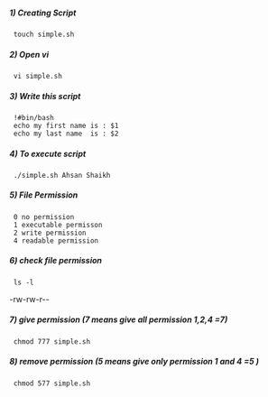 ##### 1) Creating Script
     touch simple.sh
    
##### 2) Open vi 
     vi simple.sh

##### 3) Write this script
     !#bin/bash
     echo my first name is : $1
     echo my last name  is : $2

##### 4) To execute script
     ./simple.sh Ahsan Shaikh


##### 5) File Permission
     0 no permission
     1 executable permisson
     2 write permission
     4 readable permission

##### 6) check file permission
     ls -l
-rw-rw-r-- 

##### 7) give permission (7 means give all permission 1,2,4 =7)
     chmod 777 simple.sh  

##### 8) remove permission (5 means give only permission 1 and 4 =5 )
     chmod 577 simple.sh  